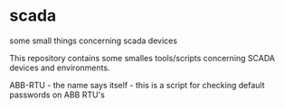 # scada
some small things concerning scada devices

This repository contains some smalles tools/scripts concerning SCADA devices and environments.

ABB-RTU - the name says itself - this is a script for checking default passwords on ABB RTU's
